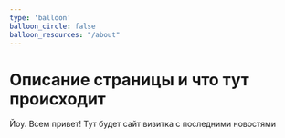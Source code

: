 ```yaml
---
type: 'balloon'
balloon_circle: false
balloon_resources: "/about"
---
```


# Описание страницы и что тут происходит

Йоу. Всем привет! Тут будет сайт визитка с последними новостями
